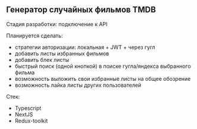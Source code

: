 ## Генератор случайных фильмов TMDB
Стадия разработки: подключение к API

Планируется сделать:
- стратегии авторизации: локальная + JWT + через гугл
- добавить листы избранных фильмов
- добавить блек листы
- быстрый поиск (одной кнопкой) в поиске гугла/яндекса выбранного фильма
- возможность выложить свои избранные листы на общее обозрение
- возможность лайка листы других пользователей


Стек:
- Typescript
- NextJS
- Redux-toolkit
